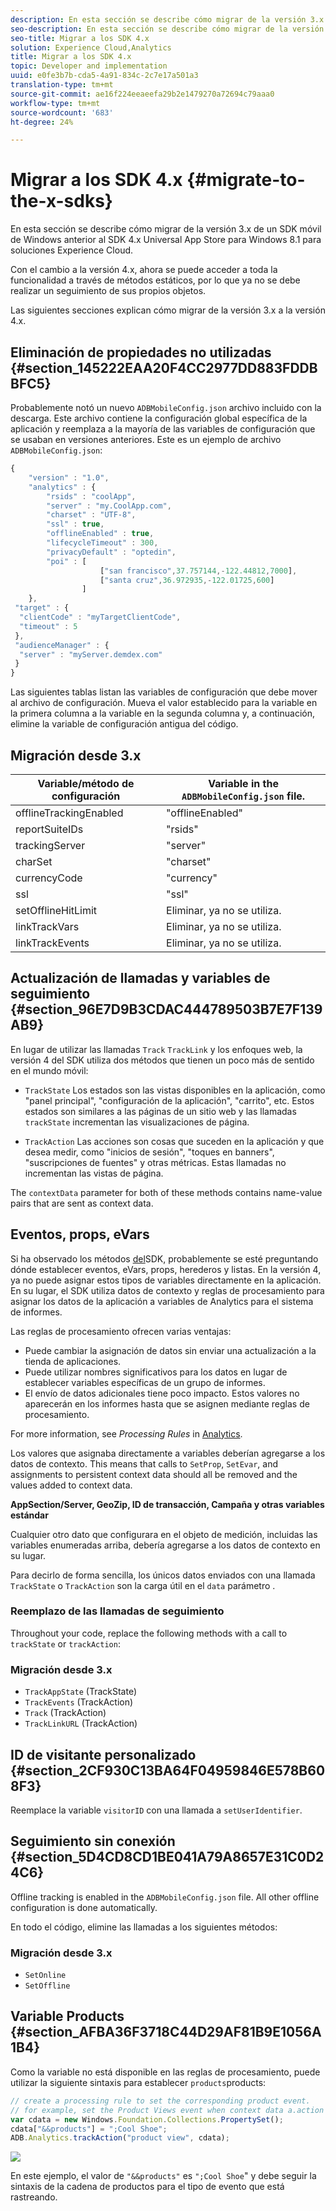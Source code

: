 ```yaml
---
description: En esta sección se describe cómo migrar de la versión 3.x de un SDK móvil de Windows anterior al SDK 4.x Universal App Store para Windows 8.1 para soluciones Experience Cloud.
seo-description: En esta sección se describe cómo migrar de la versión 3.x de un SDK móvil de Windows anterior al SDK 4.x Universal App Store para Windows 8.1 para soluciones Experience Cloud.
seo-title: Migrar a los SDK 4.x
solution: Experience Cloud,Analytics
title: Migrar a los SDK 4.x
topic: Developer and implementation
uuid: e0fe3b7b-cda5-4a91-834c-2c7e17a501a3
translation-type: tm+mt
source-git-commit: ae16f224eeaeefa29b2e1479270a72694c79aaa0
workflow-type: tm+mt
source-wordcount: '683'
ht-degree: 24%

---
```



# Migrar a los SDK 4.x {#migrate-to-the-x-sdks}

En esta sección se describe cómo migrar de la versión 3.x de un SDK móvil de Windows anterior al SDK 4.x Universal App Store para Windows 8.1 para soluciones Experience Cloud.

Con el cambio a la versión 4.x, ahora se puede acceder a toda la funcionalidad a través de métodos estáticos, por lo que ya no se debe realizar un seguimiento de sus propios objetos.

Las siguientes secciones explican cómo migrar de la versión 3.x a la versión 4.x.

## Eliminación de propiedades no utilizadas {#section_145222EAA20F4CC2977DD883FDDBBFC5}

Probablemente notó un nuevo `ADBMobileConfig.json` archivo incluido con la descarga. Este archivo contiene la configuración global específica de la aplicación y reemplaza a la mayoría de las variables de configuración que se usaban en versiones anteriores. Este es un ejemplo de archivo `ADBMobileConfig.json`:

```js
{ 
    "version" : "1.0", 
    "analytics" : { 
        "rsids" : "coolApp", 
        "server" : "my.CoolApp.com", 
        "charset" : "UTF-8", 
        "ssl" : true, 
        "offlineEnabled" : true, 
        "lifecycleTimeout" : 300, 
        "privacyDefault" : "optedin", 
        "poi" : [ 
                    ["san francisco",37.757144,-122.44812,7000], 
                    ["santa cruz",36.972935,-122.01725,600] 
                ] 
    }, 
 "target" : { 
  "clientCode" : "myTargetClientCode", 
  "timeout" : 5 
 }, 
 "audienceManager" : { 
  "server" : "myServer.demdex.com" 
 } 
}
```

Las siguientes tablas listan las variables de configuración que debe mover al archivo de configuración. Mueva el valor establecido para la variable en la primera columna a la variable en la segunda columna y, a continuación, elimine la variable de configuración antigua del código.

## Migración desde 3.x

| Variable/método de configuración | Variable in the `ADBMobileConfig.json` file. |
|--- |--- |
| offlineTrackingEnabled | &quot;offlineEnabled&quot; |
| reportSuiteIDs | &quot;rsids&quot; |
| trackingServer | &quot;server&quot; |
| charSet | &quot;charset&quot; |
| currencyCode | &quot;currency&quot; |
| ssl | &quot;ssl&quot; |
| setOfflineHitLimit | Eliminar, ya no se utiliza. |
| linkTrackVars | Eliminar, ya no se utiliza. |
| linkTrackEvents | Eliminar, ya no se utiliza. |

## Actualización de llamadas y variables de seguimiento {#section_96E7D9B3CDAC444789503B7E7F139AB9}

En lugar de utilizar las llamadas `Track` `TrackLink` y los enfoques web, la versión 4 del SDK utiliza dos métodos que tienen un poco más de sentido en el mundo móvil:

* `TrackState` Los estados son las vistas disponibles en la aplicación, como &quot;panel principal&quot;, &quot;configuración de la aplicación&quot;, &quot;carrito&quot;, etc. Estos estados son similares a las páginas de un sitio web y las llamadas `trackState` incrementan las visualizaciones de página.

* `TrackAction` Las acciones son cosas que suceden en la aplicación y que desea medir, como &quot;inicios de sesión&quot;, &quot;toques en banners&quot;, &quot;suscripciones de fuentes&quot; y otras métricas. Estas llamadas no incrementan las vistas de página.

The `contextData` parameter for both of these methods contains name-value pairs that are sent as context data.

## Eventos, props, eVars

Si ha observado los métodos [del](/help/windows-appstore/c-configuration/methods.md)SDK, probablemente se esté preguntando dónde establecer eventos, eVars, props, herederos y listas. En la versión 4, ya no puede asignar estos tipos de variables directamente en la aplicación. En su lugar, el SDK utiliza datos de contexto y reglas de procesamiento para asignar los datos de la aplicación a variables de Analytics para el sistema de informes.

Las reglas de procesamiento ofrecen varias ventajas:

* Puede cambiar la asignación de datos sin enviar una actualización a la tienda de aplicaciones.
* Puede utilizar nombres significativos para los datos en lugar de establecer variables específicas de un grupo de informes.
* El envío de datos adicionales tiene poco impacto. Estos valores no aparecerán en los informes hasta que se asignen mediante reglas de procesamiento.

For more information, see *Processing Rules* in [Analytics](/help/windows-appstore/analytics/analytics.md).

Los valores que asignaba directamente a variables deberían agregarse a los datos de contexto. This means that calls to `SetProp`, `SetEvar`, and assignments to persistent context data should all be removed and the values added to context data.

**AppSection/Server, GeoZip, ID de transacción, Campaña y otras variables estándar**

Cualquier otro dato que configurara en el objeto de medición, incluidas las variables enumeradas arriba, debería agregarse a los datos de contexto en su lugar.

Para decirlo de forma sencilla, los únicos datos enviados con una llamada `TrackState` o `TrackAction` son la carga útil en el `data` parámetro .

### Reemplazo de las llamadas de seguimiento

Throughout your code, replace the following methods with a call to `trackState` or `trackAction`:

### Migración desde 3.x

* `TrackAppState` (TrackState)
* `TrackEvents` (TrackAction)
* `Track` (TrackAction)
* `TrackLinkURL` (TrackAction)

## ID de visitante personalizado {#section_2CF930C13BA64F04959846E578B608F3}

Reemplace la variable `visitorID` con una llamada a `setUserIdentifier`.

## Seguimiento sin conexión {#section_5D4CD8CD1BE041A79A8657E31C0D24C6}

Offline tracking is enabled in the `ADBMobileConfig.json` file. All other offline configuration is done automatically.

En todo el código, elimine las llamadas a los siguientes métodos:

### Migración desde 3.x

* `SetOnline`
* `SetOffline`

## Variable Products {#section_AFBA36F3718C44D29AF81B9E1056A1B4}

Como la variable no está disponible en las reglas de procesamiento, puede utilizar la siguiente sintaxis para establecer `products`products:

```js
// create a processing rule to set the corresponding product event. 
// for example, set the Product Views event when context data a.action = "product view" 
var cdata = new Windows.Foundation.Collections.PropertySet(); 
cdata["&&products"] = ";Cool Shoe"; 
ADB.Analytics.trackAction("product view", cdata);
```

![](assets/prod-view.png)

En este ejemplo, el valor de `"&&products"` es `";Cool Shoe`&quot; y debe seguir la sintaxis de la cadena de productos para el tipo de evento que está rastreando.